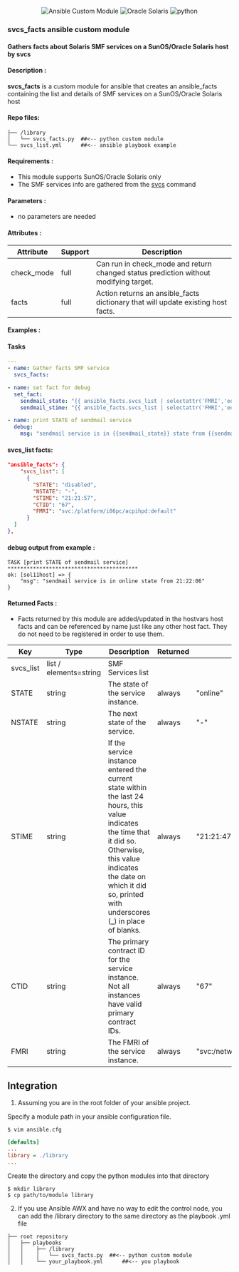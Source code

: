 <div align="center">

![Ansible Custom Module][ansible-shield]
![Oracle Solaris][solaris-shield]
![python][python-shield]

</div>


### svcs_facts ansible custom module
#### Gathers facts about Solaris SMF services on a SunOS/Oracle Solaris host by svcs

#### Description :

<b>svcs_facts</b> is a custom module for ansible that creates an ansible_facts containing the list and details of SMF services on a SunOS/Oracle Solaris host

#### Repo files:

```
├── /library                
│   └── svcs_facts.py  ##<-- python custom module
└── svcs_list.yml      ##<-- ansible playbook example
```

#### Requirements :

*  This module supports SunOS/Oracle Solaris only
*  The SMF services info are gathered from the [svcs] command

#### Parameters :

*  no parameters are needed

#### Attributes :

|Attribute |Support|Description                                                                         |
|----------|-------|------------------------------------------------------------------------------------|
|check_mode|full   |Can run in check_mode and return changed status prediction without modifying target.|
|facts     |full   |Action returns an ansible_facts dictionary that will update existing host facts.    |

#### Examples :

#### Tasks
```yaml
---
- name: Gather facts SMF service
  svcs_facts:

- name: set fact for debug
  set_fact:
    sendmail_state: "{{ ansible_facts.svcs_list | selectattr('FMRI','equalto', 'svc:/network/smtp:sendmail' ) | map(attribute='STATE') | first }}"
    sendmail_stime: "{{ ansible_facts.svcs_list | selectattr('FMRI','equalto', 'svc:/network/smtp:sendmail' ) | map(attribute='STIME') | first }}"

- name: print STATE of sendmail service
  debug:
    msg: "sendmail service is in {{sendmail_state}} state from {{sendmail_stime}}"

```
#### svcs_list facts:
```json
"ansible_facts": {
    "svcs_list": [
      {
        "STATE": "disabled",
        "NSTATE": "-",
        "STIME": "21:21:57",
        "CTID": "67",
        "FMRI": "svc:/platform/i86pc/acpihpd:default"
      }
  ]
},
```
#### debug output from example :
```
TASK [print STATE of sendmail service] *****************************************
ok: [sol11host] => {
    "msg": "sendmail service is in online state from 21:22:06"
}
```
#### Returned Facts :

*  Facts returned by this module are added/updated in the hostvars host facts and can be referenced by name just like any other host fact. They do not need to be registered in order to use them.

|Key       |Type                  |Description                                                                       |Returned|Sample            |
|----------|----------------------|----------------------------------------------------------------------------------|------- |------------------|
|svcs_list |list / elements=string|SMF Services list                                                                 |        |                  |
|STATE     |string                |The state of the service instance.                                                |always  |"online"          |
|NSTATE    |string                |The next state of the service.                                                    |always  |"-"               |
|STIME     |string                |If the service instance entered the current state within the last 24 hours, this value indicates the time that it did so. Otherwise, this value indicates the date on which it did so, printed with underscores (_) in place of blanks.                            |always  |"21:21:47"         |
|CTID      |string                |The primary contract ID for the service instance. Not all instances have valid primary contract IDs.                                                              |always  |"67" |
|FMRI      |string                |The FMRI of the service instance.                                 |always  |"svc:/network/smtp:sendmail"          |

## Integration

1. Assuming you are in the root folder of your ansible project.

Specify a module path in your ansible configuration file.

```shell
$ vim ansible.cfg
```
```ini
[defaults]
...
library = ./library
...
```

Create the directory and copy the python modules into that directory

```shell
$ mkdir library
$ cp path/to/module library
```

2. If you use Ansible AWX and have no way to edit the control node, you can add the /library directory to the same directory as the playbook .yml file

```
├── root repository
│   ├── playbooks
│   │    ├── /library                
│   │    │   └── svcs_facts.py  ##<-- python custom module
│   │    └── your_playbook.yml      ##<-- you playbook
```   

[ansible-shield]: https://img.shields.io/badge/Ansible-custom%20module-blue?style=for-the-badge&logo=ansible&logoColor=lightgrey
[solaris-shield]: https://img.shields.io/badge/oracle-solaris-red?style=for-the-badge&logo=oracle&logoColor=red
[python-shield]: https://img.shields.io/badge/python-blue?style=for-the-badge&logo=python&logoColor=yellow

[svcs]: https://docs.oracle.com/cd/E86824_01/html/E54763/svcs-1.html
